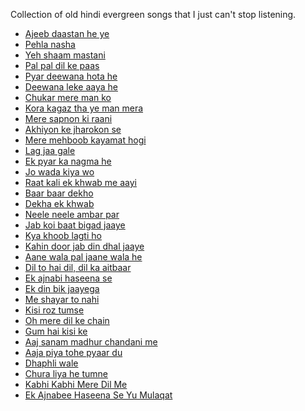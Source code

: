 Collection of old hindi evergreen songs that I just can't stop listening.


* [Ajeeb daastan he ye]()
* [Pehla nasha]()
* [Yeh shaam mastani]()
* [Pal pal dil ke paas]()
* [Pyar deewana hota he]()
* [Deewana leke aaya he]()
* [Chukar mere man ko]()
* [Kora kagaz tha ye man mera]()
* [Mere sapnon ki raani]()
* [Akhiyon ke jharokon se]()
* [Mere mehboob kayamat hogi]()
* [Lag jaa gale]()
* [Ek pyar ka nagma he]()
* [Jo wada kiya wo]()
* [Raat kali ek khwab me aayi]()
* [Baar baar dekho]()
* [Dekha ek khwab]()
* [Neele neele ambar par]()
* [Jab koi baat bigad jaaye]()
* [Kya khoob lagti ho]()
* [Kahin door jab din dhal jaaye]()
* [Aane wala pal jaane wala he]()
* [Dil to hai dil, dil ka aitbaar]()
* [Ek ajnabi haseena se]()
* [Ek din bik jaayega]()
* [Me shayar to nahi]()
* [Kisi roz tumse]()
* [Oh mere dil ke chain]()
* [Gum hai kisi ke]()
* [Aaj sanam madhur chandani me]()
* [Aaja piya tohe pyaar du]()
* [Dhaphli wale]()
* [Chura liya he tumne]()
* [Kabhi Kabhi Mere Dil Me]()
* [Ek Ajnabee Haseena Se Yu Mulaqat]()
